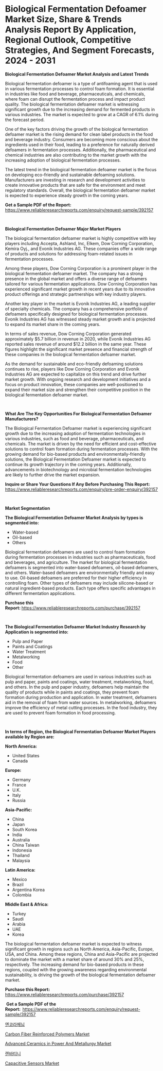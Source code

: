 <p><h1>Biological Fermentation Defoamer Market Size, Share & Trends Analysis Report By Application, Regional Outlook, Competitive Strategies, And Segment Forecasts, 2024 - 2031</h1></p><p><strong>Biological Fermentation Defoamer Market Analysis and Latest Trends</strong></p>
<p><p>Biological fermentation defoamer is a type of antifoaming agent that is used in various fermentation processes to control foam formation. It is essential in industries like food and beverage, pharmaceuticals, and chemicals, where foam can disrupt the fermentation process and impact product quality. The biological fermentation defoamer market is witnessing significant growth due to the increasing demand for fermented products in various industries. The market is expected to grow at a CAGR of 6.1% during the forecast period.</p><p>One of the key factors driving the growth of the biological fermentation defoamer market is the rising demand for clean label products in the food and beverage industry. Consumers are becoming more conscious about the ingredients used in their food, leading to a preference for naturally derived defoamers in fermentation processes. Additionally, the pharmaceutical and chemical industries are also contributing to the market growth with the increasing adoption of biological fermentation processes.</p><p>The latest trend in the biological fermentation defoamer market is the focus on developing eco-friendly and sustainable defoaming solutions. Manufacturers are investing in research and development activities to create innovative products that are safe for the environment and meet regulatory standards. Overall, the biological fermentation defoamer market is expected to experience steady growth in the coming years.</p></p>
<p><strong>Get a Sample PDF of the Report:&nbsp;</strong> <a href="https://www.reliableresearchreports.com/enquiry/request-sample/392157">https://www.reliableresearchreports.com/enquiry/request-sample/392157</a></p>
<p>&nbsp;</p>
<p><strong>Biological Fermentation Defoamer Major Market Players</strong></p>
<p><p>The biological fermentation defoamer market is highly competitive with key players including Accepta, Ashland, Inc, Elkem, Dow Corning Corporation, Kemira Oyj., and Evonik Industries AG. These companies offer a wide range of products and solutions for addressing foam-related issues in fermentation processes.</p><p>Among these players, Dow Corning Corporation is a prominent player in the biological fermentation defoamer market. The company has a strong presence in the global market and offers a diverse range of defoamers tailored for various fermentation applications. Dow Corning Corporation has experienced significant market growth in recent years due to its innovative product offerings and strategic partnerships with key industry players.</p><p>Another key player in the market is Evonik Industries AG, a leading supplier of specialty chemicals. The company has a comprehensive portfolio of defoamers specifically designed for biological fermentation processes. Evonik Industries AG has witnessed steady market growth and is projected to expand its market share in the coming years.</p><p>In terms of sales revenue, Dow Corning Corporation generated approximately $5.7 billion in revenue in 2020, while Evonik Industries AG reported sales revenue of around $12.2 billion in the same year. These figures highlight the significant market presence and financial strength of these companies in the biological fermentation defoamer market.</p><p>As the demand for sustainable and eco-friendly defoaming solutions continues to rise, players like Dow Corning Corporation and Evonik Industries AG are expected to capitalize on this trend and drive further market growth. With ongoing research and development initiatives and a focus on product innovation, these companies are well-positioned to expand their market size and strengthen their competitive position in the biological fermentation defoamer market.</p></p>
<p>&nbsp;</p>
<p><strong>What Are The Key Opportunities For Biological Fermentation Defoamer Manufacturers?</strong></p>
<p><p>The Biological Fermentation Defoamer market is experiencing significant growth due to the increasing adoption of fermentation technologies in various industries, such as food and beverage, pharmaceuticals, and chemicals. The market is driven by the need for efficient and cost-effective solutions to control foam formation during fermentation processes. With the growing demand for bio-based products and environmentally-friendly solutions, the Biological Fermentation Defoamer market is expected to continue its growth trajectory in the coming years. Additionally, advancements in biotechnology and microbial fermentation technologies are likely to further drive the market expansion.</p></p>
<p><strong>Inquire or Share Your Questions If Any Before Purchasing This Report:</strong> <a href="https://www.reliableresearchreports.com/enquiry/pre-order-enquiry/392157">https://www.reliableresearchreports.com/enquiry/pre-order-enquiry/392157</a></p>
<p>&nbsp;</p>
<p><strong>Market Segmentation</strong></p>
<p><strong>The Biological Fermentation Defoamer Market Analysis by types is segmented into:</strong></p>
<p><ul><li>Water-based</li><li>Oil-based</li><li>Others</li></ul></p>
<p><p>Biological fermentation defoamers are used to control foam formation during fermentation processes in industries such as pharmaceuticals, food and beverages, and agriculture. The market for biological fermentation defoamers is segmented into water-based defoamers, oil-based defoamers, and others. Water-based defoamers are environmentally friendly and easy to use. Oil-based defoamers are preferred for their higher efficiency in controlling foam. Other types of defoamers may include silicone-based or natural ingredient-based products. Each type offers specific advantages in different fermentation applications.</p></p>
<p><strong>Purchase this Report:&nbsp;</strong><a href="https://www.reliableresearchreports.com/purchase/392157">https://www.reliableresearchreports.com/purchase/392157</a></p>
<p>&nbsp;</p>
<p><strong>The Biological Fermentation Defoamer Market Industry Research by Application is segmented into:</strong></p>
<p><ul><li>Pulp and Paper</li><li>Paints and Coatings</li><li>Water Treatment</li><li>Metalworking</li><li>Food</li><li>Other</li></ul></p>
<p><p>Biological fermentation defoamers are used in various industries such as pulp and paper, paints and coatings, water treatment, metalworking, food, and others. In the pulp and paper industry, defoamers help maintain the quality of products while in paints and coatings, they prevent foam formation during production and application. In water treatment, defoamers aid in the removal of foam from water sources. In metalworking, defoamers improve the efficiency of metal cutting processes. In the food industry, they are used to prevent foam formation in food processing.</p></p>
<p>&nbsp;</p>
<p><strong>In terms of Region, the Biological Fermentation Defoamer Market Players available by Region are:</strong></p>
<p>
    <p> <strong> North America: </strong>
        <ul>
            <li>United States</li>
            <li>Canada</li>
        </ul>
        </p> 
    <p> <strong> Europe: </strong>
        <ul>
            <li>Germany</li>
            <li>France</li>
            <li>U.K.</li>
            <li>Italy</li>
            <li>Russia</li>
        </ul>
        </p> 
    <p> <strong> Asia-Pacific: </strong>
        <ul>
            <li>China</li>
            <li>Japan</li>
            <li>South Korea</li>
            <li>India</li>
            <li>Australia</li>
            <li>China Taiwan</li>
            <li>Indonesia</li>
            <li>Thailand</li>
            <li>Malaysia</li>
        </ul>
        </p> 
    <p> <strong> Latin America: </strong>
        <ul>
            <li>Mexico</li>
            <li>Brazil</li>
            <li>Argentina Korea</li>
            <li>Colombia</li>
        </ul>
        </p> 
    <p> <strong> Middle East & Africa: </strong>
        <ul>
            <li>Turkey</li>
            <li>Saudi</li>
            <li>Arabia</li>
            <li>UAE</li>
            <li>Korea</li>
        </ul>
    </p>
    </p>
<p><p>The biological fermentation defoamer market is expected to witness significant growth in regions such as North America, Asia-Pacific, Europe, USA, and China. Among these regions, China and Asia-Pacific are projected to dominate the market with a market share of around 30% and 25%, respectively. The increasing demand for bio-based products in these regions, coupled with the growing awareness regarding environmental sustainability, is driving the growth of the biological fermentation defoamer market.</p></p>
<p><strong>Purchase this Report: </strong><a href="https://www.reliableresearchreports.com/purchase/392157">https://www.reliableresearchreports.com/purchase/392157</a></p>
<p>&nbsp;<strong>Get a Sample PDF of the Report:&nbsp;&nbsp;</strong><a href="https://www.reliableresearchreports.com/enquiry/request-sample/392157">https://www.reliableresearchreports.com/enquiry/request-sample/392157</a></p>
<p><strong></strong></p>
<p><p><a href="https://medium.com/@feltonfay2023/%EC%97%94%EC%BD%94%EB%9D%BC%ED%8E%98%EB%8B%88%EB%B8%8C-%EC%8B%9C%EC%9E%A5-%EC%A0%84%EB%A7%9D-%EC%82%B0%EC%97%85-%EA%B0%9C%EC%9A%94-%EB%B0%8F-%EC%98%88%EC%B8%A1-2024%EB%85%84%EB%B6%80%ED%84%B0-2031%EB%85%84%EA%B9%8C%EC%A7%80-14d83e5c50a1">엔코라페닙</a></p><p><a href="https://view.publitas.com/reportprime-1/carbon-fiber-reinforced-polymers-market-size-growth-and-forecast-from-2024-2031/">Carbon Fiber Reinforced Polymers Market</a></p><p><a href="https://five-trouble-98a.notion.site/Advanced-Ceramics-in-Power-And-Metallurgy-Market-Analysis-and-Market-Size-Global-Industry-Overview--843e528555a747ce8629152680be60eb">Advanced Ceramics in Power And Metallurgy Market</a></p><p><a href="https://medium.com/@feltonfay2023/%EB%A0%8C%EB%B0%94%ED%8B%B0%EB%8B%88-%EC%8B%9C%EC%9E%A5-%EB%8F%99%ED%96%A5-%EB%B0%8F-%EC%8B%9C%EC%9E%A5-%EB%B6%84%EC%84%9D%EC%9D%80-2024-2031%EB%85%84-%EA%B8%B0%EA%B0%84%EC%9D%84-%EC%98%88%EC%83%81%ED%96%88%EC%8A%B5%EB%8B%88%EB%8B%A4-b016bd8992b7">렌바티니</a></p><p><a href="https://view.publitas.com/reportprime-1/capacitive-sensors-market-size-focuses-on-market-dynamics-in-depth-analysis-and-future-projections-of-its-market-forecasted-for-period-from-2024-to-2031/">Capacitive Sensors Market</a></p></p>